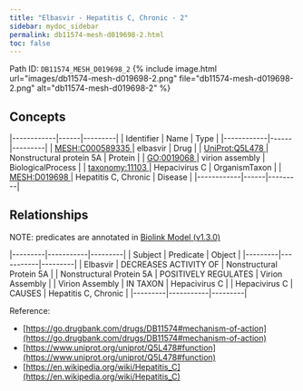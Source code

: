 ```yaml
---
title: "Elbasvir - Hepatitis C, Chronic - 2"
sidebar: mydoc_sidebar
permalink: db11574-mesh-d019698-2.html
toc: false 
---
```



Path ID: `DB11574_MESH_D019698_2`
{% include image.html url="images/db11574-mesh-d019698-2.png" file="db11574-mesh-d019698-2.png" alt="db11574-mesh-d019698-2" %}

## Concepts

|------------|------|---------|
| Identifier | Name | Type    |
|------------|------|---------|
| <a href="https://identifiers.org/MESH:C000589335">MESH:C000589335 </a> | elbasvir | Drug |
| <a href="https://identifiers.org/UniProt:Q5L478">UniProt:Q5L478 </a> | Nonstructural protein 5A | Protein |
| <a href="https://identifiers.org/GO:0019068">GO:0019068 </a> | virion assembly | BiologicalProcess |
| <a href="https://identifiers.org/taxonomy:11103">taxonomy:11103 </a> | Hepacivirus C | OrganismTaxon |
| <a href="https://identifiers.org/MESH:D019698">MESH:D019698 </a> | Hepatitis C, Chronic | Disease |
|------------|------|---------|

## Relationships


NOTE: predicates are annotated in <a href="https://github.com/biolink/biolink-model/releases/tag/v1.3.0">Biolink Model (v1.3.0)</a>

|---------|-----------|---------|
| Subject | Predicate | Object  |
|---------|-----------|---------|
| Elbasvir | DECREASES ACTIVITY OF | Nonstructural Protein 5A |
| Nonstructural Protein 5A | POSITIVELY REGULATES | Virion Assembly |
| Virion Assembly | IN TAXON | Hepacivirus C |
| Hepacivirus C | CAUSES | Hepatitis C, Chronic |
|---------|-----------|---------|

Reference: 
  - [https://go.drugbank.com/drugs/DB11574#mechanism-of-action](https://go.drugbank.com/drugs/DB11574#mechanism-of-action)
  - [https://www.uniprot.org/uniprot/Q5L478#function](https://www.uniprot.org/uniprot/Q5L478#function)
  - [https://en.wikipedia.org/wiki/Hepatitis_C](https://en.wikipedia.org/wiki/Hepatitis_C)
